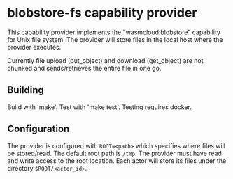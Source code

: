 # blobstore-fs capability provider

This capability provider implements the "wasmcloud:blobstore" capability for
Unix file system. The provider will store files in the local host where the
provider executes.

Currently file upload (put_object) and download (get_object) are not chunked 
and sends/retrieves the entire file in one go. 

## Building

Build with 'make'. Test with 'make test'.
Testing requires docker.

## Configuration

The provider is configured with `ROOT=<path>` which specifies where files will be stored/read.
The default root path is `/tmp`. The provider must have read and write access to the root location.
Each actor will store its files under the directory `$ROOT/<actor_id>`.

